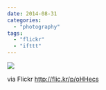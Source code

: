 ```yaml
---
date: 2014-08-31
categories: 
  - "photography"
tags: 
  - "flickr"
  - "ifttt"
---
```


![](https://farm4.staticflickr.com/3890/14911869220_d149cbfe94_b.jpg)  

  
  
via Flickr http://flic.kr/p/oHHecs
